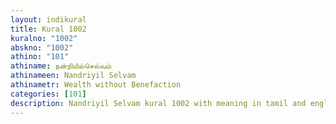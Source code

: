```yaml
---
layout: indikural
title: Kural 1002
kuralno: "1002"
abskno: "1002"
athino: "101"
athiname: நன்றியில்செல்வம்
athinameen: Nandriyil Selvam
athinametr: Wealth without Benefaction
categories: [101]
description: Nandriyil Selvam kural 1002 with meaning in tamil and english 
---
```


